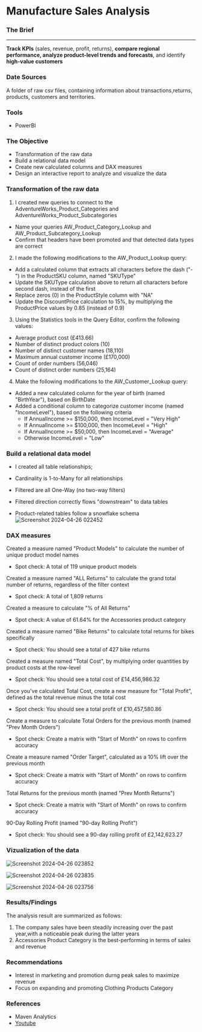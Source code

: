 # Manufacture Sales Analysis


### The Brief
---
**Track KPIs** (sales, revenue, profit, returns), **compare regional performance, analyze product-level trends and forecasts**, and identify **high-value customers**

### Date Sources
A folder of raw csv files, containing information about transactions,returns, products, customers and territories.

### Tools
  - PowerBI

### The Objective
  - Transformation of the raw data
  - Build a relational data model
  - Create new calculated columns and DAX measures
  - Design an interactive report to analyze and visualize the data

### Transformation of the raw data
1. I created new queries to connect to the AdventureWorks_Product_Categories and AdventureWorks_Product_Subcategories 

  - Name your queries AW_Product_Category_Lookup and AW_Product_Subcategory_Lookup 
  - Confirm that headers have been promoted and that detected data types are correct 

 2. I made the following modifications to the AW_Product_Lookup query:

  - Add a calculated column that extracts all characters before the dash ("-") in the ProductSKU column, named "SKUType" 
  - Update the SKUType calculation above to return all characters before second dash, instead of the first 
  - Replace zeros (0) in the ProductStyle column with "NA" 
  - Update the DiscountPrice calculation to 15%, by multiplying the ProductPrice values by 0.85 (instead of 0.9) 
   
3. Using the Statistics tools in the Query Editor, confirm the following values:

  - Average product cost (£413.66) 
  - Number of distinct product colors (10) 
  - Number of distinct customer names (18,110) 
  - Maximum annual customer income (£170,000) 
  - Count of order numbers (56,046)
  - Count of distinct order numbers (25,164) 

4. Make the following modifications to the AW_Customer_Lookup query:

  - Added a new calculated column for the year of birth (named "BirthYear"), based on BirthDate 
  - Added a conditional column to categorize customer income (named "IncomeLevel"), based on the following criteria 
      - If AnnualIncome >= $150,000, then IncomeLevel = "Very High"
      - If AnnualIncome >= $100,000, then IncomeLevel = "High"
      - If AnnualIncome >= $50,000, then IncomeLevel = "Average"
      - Otherwise IncomeLevel = "Low"
   
  ### Build a relational data model
- I created all table relationships;

- Cardinality is 1-to-Many for all relationships 
- Filtered are all One-Way (no two-way filters) 
- Filtered direction correctly flows "downstream" to data tables
- Product-related tables follow a snowflake schema
![Screenshot 2024-04-26 022452](https://github.com/teeceeNoUsername/Adventure_works/assets/64446759/cd653193-685f-4f12-8aa3-8e351791ed33)

###  DAX measures
Created a measure named "Product Models" to calculate the number of unique product model names

- Spot check: A total of 119 unique product models

Created a measure named "ALL Returns" to calculate the grand total number of returns, regardless of the filter context 

- Spot check: A total of 1,809 returns

Created a measure to calculate "% of All Returns" 

- Spot check: A value of 61.64% for the Accessories product category

Created a measure named "Bike Returns" to calculate total returns for bikes specifically 

- Spot check: You should see a total of 427 bike returns

Created a measure named "Total Cost", by multiplying order quantities by product costs at the row-level

- Spot check: You should see a total cost of £14,456,986.32

Once you've calculated Total Cost, create a new measure for "Total Profit", defined as the total revenue minus the total cost 

- Spot check: You should see a total profit of £10,457,580.86

Create a measure to calculate Total Orders for the previous month (named "Prev Month Orders") 

- Spot check: Create a matrix with "Start of Month" on rows to confirm accuracy

Create a measure named "Order Target", calculated as a 10% lift over the previous month 

- Spot check: Create a matrix with "Start of Month" on rows to confirm accuracy

Total Returns for the previous month (named "Prev Month Returns")

- Spot check: Create a matrix with "Start of Month" on rows to confirm accuracy

90-Day Rolling Profit (named "90-day Rolling Profit") 

- Spot check: You should see a 90-day rolling profit of £2,142,623.27


### Vizualization of the data
![Screenshot 2024-04-26 023852](https://github.com/teeceeNoUsername/Adventure_works/assets/64446759/cd6032cf-c1a8-4aab-b9a2-34c48a2b5fec)

![Screenshot 2024-04-26 023835](https://github.com/teeceeNoUsername/Adventure_works/assets/64446759/f98c78f8-fcc7-4b49-9366-fb91be10c448)

![Screenshot 2024-04-26 023756](https://github.com/teeceeNoUsername/Adventure_works/assets/64446759/be5621df-df8b-4459-ac86-50b18e3aaaff)

### Results/Findings
The analysis result are summarized as follows:
1. The company sales have been steadily increasing over the past year,with a noticeable peak during the latter years
2. Accessories Product Category is the best-performing in terms of sales and revenue

### Recommendations

- Interest in marketing and promotion durng peak sales to maximize revenue
- Focus on expanding and promoting Clothing Products Category

### References
- Maven Analytics
- [Youtube](http://youtube.com)

